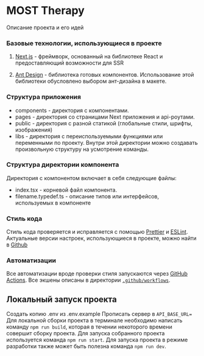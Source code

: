 # MOST Therapy

Описание проекта и его идей

### Базовые технологии, использующиеся в проекте

1. [Next.js](https://nextjs.org/) - фреймворк, основанный на библиотеке React и предоставляющий возможности для SSR

2. [Ant Design](https://ant.design/) - библиотека готовых компонентов. Использование этой библиотеки обусловлено выбором ант-дизайна в макете.

### Структура приложения

- components - директория с компонентами.
- pages - директория со страницами Next приложения и api-роутами.
- public - директория с разной статикой (глобальные стили, шрифты, изображения)
- libs - директория с переиспользуемыми функциями или переменными по проекту. Внутри этой директории можно создавать произвольную структуру на усмотрение команды.

### Структура директории компонента

Директория с компонентом включает в себя следующие файлы:

- index.tsx - корневой файл компонента.
- filename.typedef.ts - описание типов или интерфейсов, используемых в компоненте

### Стиль кода

Стиль кода проверяется и исправляется с помощью [Prettier](https://prettier.io) и [ESLint](https://eslint.org).
Актуальные версии настроек, использующиеся в проекте, можно найти в [Github](https://github.com/spiks/frontend-conventions#eslintrcjson)

### Автоматизации

Все автоматизации вроде проверки стиля запускаются через [GitHub Actions](https://github.com/features/actions). Все экшены описаны в директории [`.github/workflows`](./.github/workflows).

## Локальный запуск проекта

Создать копию .env из .env.example
Прописать сервер в `API_BASE_URL=`
Для локальной сборки проекта в терминале необходимо написать команду `npm run build`, которая в течении некоторого времени совершит сборку проекта.
Для запуска собранного проекта используется команда `npm run start`.
Для запуска проекта в режиме разработки также может быть полезна команда `npm run dev`.
